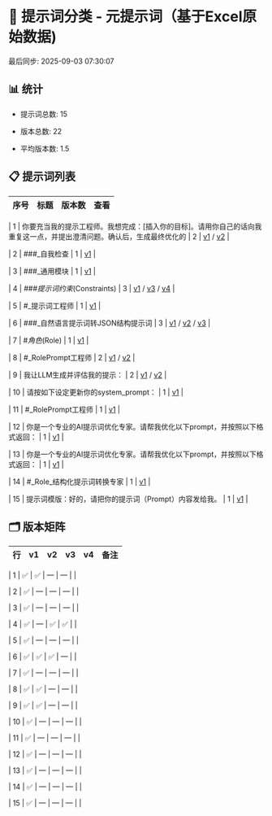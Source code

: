 # 📂 提示词分类 - 元提示词（基于Excel原始数据)

最后同步: 2025-09-03 07:30:07


## 📊 统计

- 提示词总数: 15

- 版本总数: 22  

- 平均版本数: 1.5


## 📋 提示词列表


| 序号 | 标题 | 版本数 | 查看 |
|------|------|--------|------|

| 1 | 你要充当我的提示工程师。我想完成：[插入你的目标]。请用你自己的话向我重复这一点，并提出澄清问题。确认后，生成最终优化的 | 2 | [v1](./(1,1)_你要充当我的提示工程师。我想完成：[插入你的目标]。请用你自己的话向我重复这一点，并提出澄清问题。确认后，生成最终优化的.md) / [v2](./(1,2)_你要充当我的提示工程师。我想完成：[插入你的目标]。请用你自己的话向我重复这一点，并提出澄清问题。确认后，生成最终优化的.md) |

| 2 | ###_自我检查 | 1 | [v1](./(2,1)_###_自我检查.md) |

| 3 | ###_通用模块 | 1 | [v1](./(3,1)_###_通用模块.md) |

| 4 | ###_提示词约束_(Constraints) | 3 | [v1](./(4,1)_###_提示词约束_(Constraints).md) / [v3](./(4,3)_###_提示词约束_(Constraints).md) / [v4](./(4,4)_###_提示词约束_(Constraints).md) |

| 5 | #_提示词工程师 | 1 | [v1](./(5,1)_#_提示词工程师.md) |

| 6 | ###_自然语言提示词转JSON结构提示词 | 3 | [v1](./(6,1)_###_自然语言提示词转JSON结构提示词.md) / [v2](./(6,2)_###_自然语言提示词转JSON结构提示词.md) / [v3](./(6,3)_###_自然语言提示词转JSON结构提示词.md) |

| 7 | #_角色_(Role) | 1 | [v1](./(7,1)_#_角色_(Role).md) |

| 8 | #_RolePrompt工程师 | 2 | [v1](./(8,1)_#_RolePrompt工程师.md) / [v2](./(8,2)_#_RolePrompt工程师.md) |

| 9 | 我让LLM生成并评估我的提示： | 2 | [v1](./(9,1)_我让LLM生成并评估我的提示：.md) / [v2](./(9,2)_我让LLM生成并评估我的提示：.md) |

| 10 | 请按如下设定更新你的system_prompt： | 1 | [v1](./(10,1)_请按如下设定更新你的system_prompt：.md) |

| 11 | #_RolePrompt工程师 | 1 | [v1](./(11,1)_#_RolePrompt工程师.md) |

| 12 | 你是一个专业的AI提示词优化专家。请帮我优化以下prompt，并按照以下格式返回： | 1 | [v1](./(12,1)_你是一个专业的AI提示词优化专家。请帮我优化以下prompt，并按照以下格式返回：.md) |

| 13 | 你是一个专业的AI提示词优化专家。请帮我优化以下prompt，并按照以下格式返回： | 1 | [v1](./(13,1)_你是一个专业的AI提示词优化专家。请帮我优化以下prompt，并按照以下格式返回：.md) |

| 14 | #_Role_结构化提示词转换专家 | 1 | [v1](./(14,1)_#_Role_结构化提示词转换专家.md) |

| 15 | 提示词模版：好的，请把你的提示词（Prompt）内容发给我。 | 1 | [v1](./(15,1)_提示词模版：好的，请把你的提示词（Prompt）内容发给我。.md) |


## 🗂️ 版本矩阵


| 行 | v1 | v2 | v3 | v4 | 备注 |
|---|---|---|---|---|---|

| 1 | ✅ | ✅ | — | — |  |

| 2 | ✅ | — | — | — |  |

| 3 | ✅ | — | — | — |  |

| 4 | ✅ | — | ✅ | ✅ |  |

| 5 | ✅ | — | — | — |  |

| 6 | ✅ | ✅ | ✅ | — |  |

| 7 | ✅ | — | — | — |  |

| 8 | ✅ | ✅ | — | — |  |

| 9 | ✅ | ✅ | — | — |  |

| 10 | ✅ | — | — | — |  |

| 11 | ✅ | — | — | — |  |

| 12 | ✅ | — | — | — |  |

| 13 | ✅ | — | — | — |  |

| 14 | ✅ | — | — | — |  |

| 15 | ✅ | — | — | — |  |

